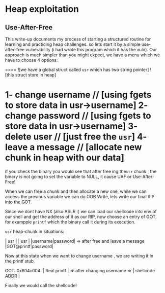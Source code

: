 # Heap exploitation
## Use-After-Free
This write-up documents my process of starting a structured routine for
learning and practicing heap challenges. so lets start it by  a  simple
use-after-free vulnerability (i  had wrote  this  program  which it has
the vuln). Our approach is much simpler than you might expect, we  have
a menu which  we  have to choose 4 options:

====
![we have a global struct called `usr` which has  two  string  pointer]
![this struct store in heap]

1- change username       // [using fgets to store data in usr->username]
2- change password       // [using fgets to store data in usr->username]
3- delete user           // [just free the `usr`]
4- leave a message       // [allocate new chunk in heap  with  our data]
===

if you check the binary you would see that after free ing the`usr` chunk
, the binary is not going to set the variable to NULL, it cause  UAF  or
Use-After-Free!

When we can free a chunk and then allocate a new one, while we can access
the previous variable we can do OOB Write, lets write our final RIP  into
the GOT.

Since we dont have NX (also ASLR :) we can load our shellcode into env of
our shell and get the address of it as our RIP, now choose  an  entry  of
GOT, for exampple `printf` which the binary call it during its execution.


`usr` heap-chunk in situations:

|      usr        |                                   |       usr         |
|username|password| => after free and leave a message |GOT@printf|password|



Now at this state when we want to change  username , we are writing it in
the printf stub.


   GOT:
0x804c004: | Real printf |  => after changing username => | shellcode ADDR |


Finally we would call the shellcode!
